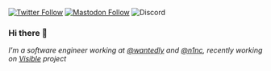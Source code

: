 [![Twitter Follow](https://img.shields.io/twitter/follow/TheGodOfNeet?style=social)](https://twitter.com/TheGodOfNeet)
[![Mastodon Follow](https://img.shields.io/mastodon/follow/76721?domain=https%3A%2F%2Fmastodon.social&style=social)](https://mastodon.social/@neet)
![Discord](https://img.shields.io/static/v1?label=&message=neet%239999&logo=discord&logoColor=ffffff&color=7389D8&labelColor=6A7EC2)

### Hi there 👋

_I'm a software engineer working at [@wantedly](https://github.com/wantedly) and [@n1nc](https://github.com/n1nc), recently working on [Visible](https://github.com/visible/visible) project_

